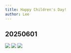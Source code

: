 ```yaml
---
title: Happy Children's Day!
author: Lee
---
```


## 20250601

![](/life/vrchat/image/VRChat_2025-06-01_22-46-37.288_2048x1440.png)
![](/life/vrchat/image/VRChat_2025-06-01_23-32-46.419_2048x1440.png)
![](/life/vrchat/image/VRChat_2025-06-01_23-34-08.844_2048x1440.png)
